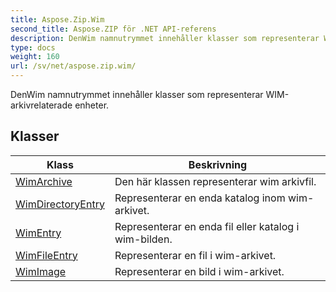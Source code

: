 ```yaml
---
title: Aspose.Zip.Wim
second_title: Aspose.ZIP för .NET API-referens
description: DenWim namnutrymmet innehåller klasser som representerar WIMarkivrelaterade enheter.
type: docs
weight: 160
url: /sv/net/aspose.zip.wim/
---
```

DenWim namnutrymmet innehåller klasser som representerar WIM-arkivrelaterade enheter.

## Klasser

| Klass | Beskrivning |
| --- | --- |
| [WimArchive](./wimarchive/) | Den här klassen representerar wim arkivfil. |
| [WimDirectoryEntry](./wimdirectoryentry/) | Representerar en enda katalog inom wim-arkivet. |
| [WimEntry](./wimentry/) | Representerar en enda fil eller katalog i wim-bilden. |
| [WimFileEntry](./wimfileentry/) | Representerar en fil i wim-arkivet. |
| [WimImage](./wimimage/) | Representerar en bild i wim-arkivet. |


